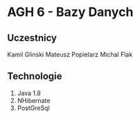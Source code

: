 #  AGH 6 - Bazy Danych

## Uczestnicy

Kamil Glinski
Mateusz Popielarz
Michal Flak

## Technologie
1. Java 1.8
2. NHibernate
3. PostGreSql

